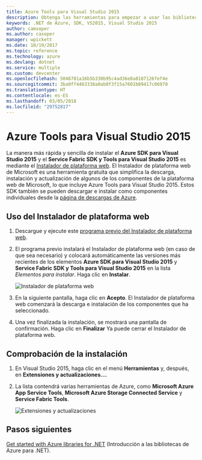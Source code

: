 ```yaml
---
title: Azure Tools para Visual Studio 2015
description: Obtenga las herramientas para empezar a usar las bibliotecas .NET de Azure desde Visual Studio 2015.
keywords: .NET de Azure, SDK, VS2015, Visual Studio 2015
author: camsoper
ms.author: casoper
manager: wpickett
ms.date: 10/19/2017
ms.topic: reference
ms.technology: azure
ms.devlang: dotnet
ms.service: multiple
ms.custom: devcenter
ms.openlocfilehash: 5046781a16b5b330b95c4ad36e8a8187126fef4e
ms.sourcegitcommit: 3ba0ff4463338a0ab0f3f15a7601b89417c06970
ms.translationtype: HT
ms.contentlocale: es-ES
ms.lasthandoff: 03/05/2018
ms.locfileid: "29752817"
---
```

# <a name="azure-tools-for-visual-studio-2015"></a>Azure Tools para Visual Studio 2015

La manera más rápida y sencilla de instalar el **Azure SDK para Visual Studio 2015** y el **Service Fabric SDK y Tools para Visual Studio 2015** es mediante el [Instalador de plataforma web](https://www.microsoft.com/web/downloads/platform.aspx).  El Instalador de plataforma web de Microsoft es una herramienta gratuita que simplifica la descarga, instalación y actualización de algunos de los componentes de la plataforma web de Microsoft, lo que incluye Azure Tools para Visual Studio 2015.  Estos SDK también se pueden descargar e instalar como componentes individuales desde la [página de descargas de Azure](https://azure.microsoft.com/downloads/). 

## <a name="using-the-web-platform-installer"></a>Uso del Instalador de plataforma web

1. Descargue y ejecute este [programa previo del Instalador de plataforma web](https://www.microsoft.com/web/handlers/webpi.ashx?command=getinstallerredirect&appid=VWDOrVs2015AzurePack;MicrosoftAzure-ServiceFabric-VS2015).  

2. El programa previo instalará el Instalador de plataforma web (en caso de que sea necesario) y colocará automáticamente las versiones más recientes de los elementos **Azure SDK para Visual Studio 2015** y **Service Fabric SDK y Tools para Visual Studio 2015** en la lista *Elementos para instalar*.  Haga clic en **Instalar**.

    ![Instalador de plataforma web](media/dotnet-sdk-vs2015-install/webpi.png)

3. En la siguiente pantalla, haga clic en **Acepto**.  El Instalador de plataforma web comenzará la descarga e instalación de los componentes que ha seleccionado.

4. Una vez finalizada la instalación, se mostrará una pantalla de confirmación.  Haga clic en **Finalizar**  Ya puede cerrar el Instalador de plataforma web.

## <a name="verifying-the-installation"></a>Comprobación de la instalación

1. En Visual Studio 2015, haga clic en el menú **Herramientas** y, después, en **Extensiones y actualizaciones...**.

2. La lista contendrá varias herramientas de Azure, como **Microsoft Azure App Service Tools**, **Microsoft Azure Storage Connected Service** y **Service Fabric Tools**.

    ![Extensiones y actualizaciones](media\dotnet-sdk-vs2015-install\ext-tools.png)

## <a name="next-steps"></a>Pasos siguientes

[Get started with Azure libraries for .NET](dotnet-sdk-azure-get-started.md) (Introducción a las bibliotecas de Azure para .NET).
